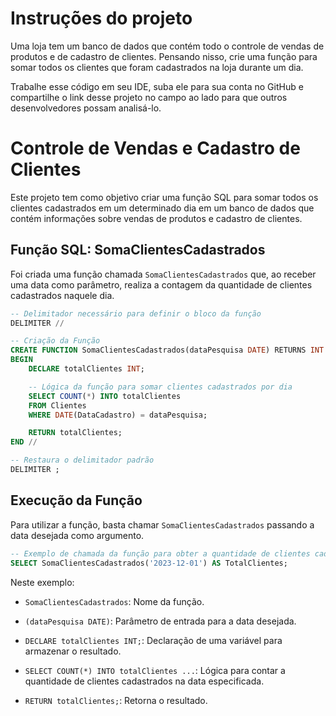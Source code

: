 
# Instruções do projeto

Uma loja tem um banco de dados que contém todo o controle de vendas de produtos e de cadastro de clientes.
Pensando nisso, crie uma função para somar todos os clientes que foram cadastrados na loja durante um dia.

Trabalhe esse código em seu IDE, suba ele para sua conta no GitHub e compartilhe o link desse projeto no campo ao lado para que outros desenvolvedores possam analisá-lo.

# Controle de Vendas e Cadastro de Clientes

Este projeto tem como objetivo criar uma função SQL para somar todos os clientes cadastrados em um determinado dia em um banco de dados que contém informações sobre vendas de produtos e cadastro de clientes.

## Função SQL: SomaClientesCadastrados

Foi criada uma função chamada `SomaClientesCadastrados` que, ao receber uma data como parâmetro, realiza a contagem da quantidade de clientes cadastrados naquele dia.

```sql
-- Delimitador necessário para definir o bloco da função
DELIMITER //

-- Criação da Função
CREATE FUNCTION SomaClientesCadastrados(dataPesquisa DATE) RETURNS INT
BEGIN
    DECLARE totalClientes INT;

    -- Lógica da função para somar clientes cadastrados por dia
    SELECT COUNT(*) INTO totalClientes
    FROM Clientes
    WHERE DATE(DataCadastro) = dataPesquisa;

    RETURN totalClientes;
END //

-- Restaura o delimitador padrão
DELIMITER ;
```

## Execução da Função

Para utilizar a função, basta chamar `SomaClientesCadastrados` passando a data desejada como argumento.

```sql
-- Exemplo de chamada da função para obter a quantidade de clientes cadastrados em 2023-12-01
SELECT SomaClientesCadastrados('2023-12-01') AS TotalClientes;
```

Neste exemplo:

- `SomaClientesCadastrados`: Nome da função.
  
- `(dataPesquisa DATE)`: Parâmetro de entrada para a data desejada.

- `DECLARE totalClientes INT;`: Declaração de uma variável para armazenar o resultado.

- `SELECT COUNT(*) INTO totalClientes ...`: Lógica para contar a quantidade de clientes cadastrados na data especificada.

- `RETURN totalClientes;`: Retorna o resultado.
